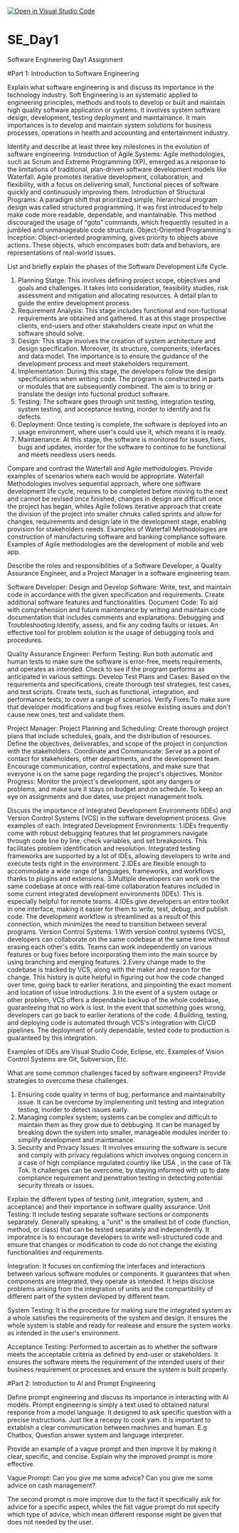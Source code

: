 [![Open in Visual Studio Code](https://classroom.github.com/assets/open-in-vscode-2e0aaae1b6195c2367325f4f02e2d04e9abb55f0b24a779b69b11b9e10269abc.svg)](https://classroom.github.com/online_ide?assignment_repo_id=15534781&assignment_repo_type=AssignmentRepo)
# SE_Day1
Software Engineering Day1 Assignment

#Part 1: Introduction to Software Engineering

Explain what software engineering is and discuss its importance in the technology industry.
Soft Engineering is an systematic applied to engineering principles, methods and tools to develop or built and maintain high quality software application or systems. It involves system software design, development, testing deployment and maintainance. It main importances is to develop and maintain system solutions for business processes, operations in health and accounting and entertainment industry.

Identify and describe at least three key milestones in the evolution of software engineering.
Introduction of Agile Systems:
Agile methodologies, such as Scrum and Extreme Programming (XP), emerged as a response to the limitations of traditional, plan-driven software development models like Waterfall. Agile promotes iterative development, collaboration, and flexibility, with a focus on delivering small, functional pieces of software quickly and continuously improving them.
Introduction of Structural Programs:
A paradigm shift that prioritized simple, hierarchical program design was called structured programming. It was first introduced to help make code more readable, dependable, and maintainable. This method discouraged the usage of "goto" commands, which frequently resulted in a jumbled and unmanageable code structure.
Object-Oriented Programming's Inception:
Object-oriented programming, gives priority to objects above actions. These objects, which encompases both data and behaviors, are representations of real-world issues.

List and briefly explain the phases of the Software Development Life Cycle.
1. Planning Statge: This involves defining project scope, objectives and goals and challenges. It takes into consideration, feasibility studies, risk assessment and mitigation and allocating resources. A detail plan to guide the entire development process.
2. Requirement Analysis: This stage includes functional and non-fuctional requirements are obtained and gathered. It as at this stage prospective clients, end-users and other stakeholders create input on what the software should solve.
3. Design: This stage involves the creation of system architecture and design specification. Moreover, its structure, components, interfaces and data model. The importance is to ensure the guidance of the development process and meet stakeholders requirement.
4. Implementation: During this stage, the developers follow the design specifications when writing code. The program is constructed in parts or modules that are subsequently combined. The aim is to bring or translate the design into fuctional product software.
5. Testing: The software goes through unit testing, integration testing, system testing, and acceptance testing, inorder to identify and fix defects.
6. Deployment: Once testing is complete, the software is deployed into an usage environment, where user's could use it, which means it is ready.
7. Maintaenance: At this stage, the software is monitored for issues,fixes, bugs and updates, inorder for the software to continue to be functional and meets needless users needs.

Compare and contrast the Waterfall and Agile methodologies. Provide examples of scenarios where each would be appropriate.
Waterfall Methodologies involves sequential approach, where one software development life cycle, requires to be completed before moving to the next and cannot be revised once finished, changes in design are difficult once the project has began, whiles Agile follows iterative approach that create the division of the project into smaller chnuks called sprints and allow for changes, requirements and design late in the development stage, enabling provision for stakeholders needs. Examples of Waterfall Methodologies are construction of manufacturing software and banking compliance software. Examples of Agile methodologies are the development of mobile and web app.

Describe the roles and responsibilities of a Software Developer, a Quality Assurance Engineer, and a Project Manager in a software engineering team.

Software Developer: 
Design and Develop Software: Write, test, and maintain code in accordance with the given specification and requirements. Create additional software features and functionalities.
Document Code: To aid with comprehension and future maintenance by writing and maintain code documentation that includes comments and explanations.
Debugging and Troubleshooting:Identify, assess, and fix any coding faults or issues. An effective tool for problem solution is the usage of debugging tools and procedures.

Quality Assurance Engineer:
Perform Testing: Run both automatic and human tests to make sure the software is error-free, meets requirements, and operates as intended. Check to see if the program performs as anticipated in various settings.
Develop Test Plans and Cases: Based on the requirements and specifications, create thorough test strategies, test cases, and test scripts. Create tests, such as functional, integration, and performance tests, to cover a range of scenarios.
Verify Fixes:To make sure that developer modifications and bug fixes resolve existing issues and don't cause new ones, test and validate them.

Project Manager: 
Project Planning and Scheduling: Create thorough project plans that include schedules, goals, and the distribution of resources. Define the objectives, deliverables, and scope of the project in conjunction with the stakeholders.
Coordinate and Communicate: Serve as a point of contact for stakeholders, other departments, and the development team. Encourage communication, control expectations, and make sure that everyone is on the same page regarding the project's objectives.
Monitor Progress: Monitor the project's development, spot any dangers or problems, and make sure it stays on budget and on schedule. To keep an eye on assignments and due dates, use project management tools.

Discuss the importance of Integrated Development Environments (IDEs) and Version Control Systems (VCS) in the software development process. Give examples of each.
Integrated Development Environments:
1.IDEs frequently come with robust debugging features that let programmers navigate through code line by line, check variables, and set breakpoints. This facilitates problem identification and resolution. Integrated testing frameworks are supported by a lot of IDEs, allowing developers to write and execute tests right in the environment.
2.IDEs are flexible enough to accommodate a wide range of languages, frameworks, and workflows thanks to plugins and extensions.
3.Multiple developers can work on the same codebase at once with real-time collaboration features included in some current integrated development environments (IDEs). This is especially helpful for remote teams.
4.IDEs give developers an entire toolkit in one interface, making it easier for them to write, test, debug, and publish code. The development workflow is streamlined as a result of this connection, which minimizes the need to transition between several programs.
Version Control Systems:
1.With version control systems (VCS), developers can collaborate on the same codebase at the same time without erasing each other's edits. Teams can work independently on various features or bug fixes before incorporating them into the main source by using branching and merging features.
2.Every change made to the codebase is tracked by VCS, along with the maker and reason for the change. This history is quite helpful in figuring out how the code changed over time, going back to earlier iterations, and pinpointing the exact moment and location of issue introductions.
3.In the event of a system outage or other problem, VCS offers a dependable backup of the whole codebase, guaranteeing that no work is lost. In the event that something goes wrong, developers can go back to earlier iterations of the code.
4.Building, testing, and deploying code is automated through VCS's integration with CI/CD pipelines. The deployment of only dependable, tested code to production is guaranteed by this integration.

Examples of IDEs are Visual Studio Code, Eclipse, etc. Examples of Vision Control Systems are Git, Subversion, Etc.

What are some common challenges faced by software engineers? Provide strategies to overcome these challenges.

1. Ensuring code quality in terms of bug, performance and maintainabilty issue. It can be overcome by implementing unit testing and integration testing, inorder to detect issues early.
2. Managing complex system; systems can be complex and difficult to maintain them as they grow due to debbuging. It can be managed by breaking down the system into smaller, manageable modules inorder to simplify development and maintenance.
3. Security and Privacy Issues: It involves ensuring the software is secure and comply with privacy regulations which involves ongoing concern in a case of high compliance regulated country like USA , in the case of Tik Tok. It challenges can be overcome, by staying informed with up to date compliance requirement and penetration testing in detecting potential security threats or issues.


Explain the different types of testing (unit, integration, system, and acceptance) and their importance in software quality assurance.
Unit Testing: It include testing separate software sections or components separately. Generally speaking, a "unit" is the smallest bit of code (function, method, or class) that can be tested separately and independently. It imporatnce is to encourage developers to write well-structured code and ensure that changes or modification to code do not change the existing functionalities and requirements. 

Integration: It focuses on confirming the interfaces and interactions between various software modules or components. It guarantees that when components are integrated, they operate as intended. It helps disclose problems arising from the integration of units and the compartibility of different part of the system devloped by different team.

System Testing: It is the procedure for making sure the integrated system as a whole satisfies the requirements of the system and design. It ensures the whole system is stable and ready for realease and ensure the system works as intended in the user's environment.

Acceptance Testing: Performed to ascertain as to whether the software meets the acceptable criteria as defined by end-user or stakeholders. It ensures the software meets the requirement of the intended users of their business requirement or processes and ensure the system is built properly.

#Part 2: Introduction to AI and Prompt Engineering

Define prompt engineering and discuss its importance in interacting with AI models.
Prompt engineering is simply a text used to obtained natural response from a model language. It designed to ask specific question with a precise instructions. Just like a receipy to cook yam. It is important to extablish a clear communication between machines and human. E.g Chatbox, Question answer system and language interpreter.

Provide an example of a vague prompt and then improve it by making it clear, specific, and concise. Explain why the improved prompt is more effective.

Vague Prompt: Can you give me some advice?
Can you give me some advice on cash management?

The second prompt is more improve due to the fact it specifically ask for advice for a specific aspect, whiles the fist vague prompt do not specify which type of advice, which mean different response might be given that does not needed by the user.
